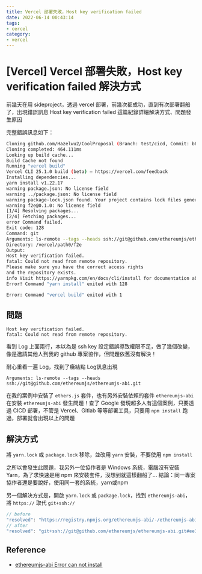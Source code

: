 ```yaml
---
title: Vercel 部署失敗，Host key verification failed
date: 2022-06-14 00:43:14
tags:
- cercel
category:
- vercel
---
```


# [Vercel] Vercel 部署失敗，Host key verification failed 解決方式
前幾天在用 sideproject，透過 vercel 部署，前幾次都成功，直到有次部署翻船了，出現錯誤訊息 Host key verification failed
這篇紀錄詳細解決方式、問題發生原因

完整錯誤訊息如下：
```bash
Cloning github.com/Hazelwu2/CoolProposal (Branch: test/cicd, Commit: b868754)
Cloning completed: 464.111ms
Looking up build cache...
Build Cache not found
Running "vercel build"
Vercel CLI 25.1.0 build (beta) — https://vercel.com/feedback
Installing dependencies...
yarn install v1.22.17
warning package.json: No license field
warning ../package.json: No license field
warning package-lock.json found. Your project contains lock files generated by tools other than Yarn. It is advised not to mix package managers in order to avoid resolution inconsistencies caused by unsynchronized lock files. To clear this warning, remove package-lock.json.
warning f2e@0.1.0: No license field
[1/4] Resolving packages...
[2/4] Fetching packages...
error Command failed.
Exit code: 128
Command: git
Arguments: ls-remote --tags --heads ssh://git@github.com/ethereumjs/ethereumjs-abi.git
Directory: /vercel/path0/f2e
Output:
Host key verification failed.
fatal: Could not read from remote repository.
Please make sure you have the correct access rights
and the repository exists.
info Visit https://yarnpkg.com/en/docs/cli/install for documentation about this command.
Error! Command "yarn install" exited with 128

Error: Command "vercel build" exited with 1

```

## 問題

```
Host key verification failed.
fatal: Could not read from remote repository.
```
看到 Log 上面兩行，本以為是 ssh key 設定錯誤導致權限不足，做了幾個改變，像是邀請其他人到我的 github 專案協作，但問題依舊沒有解決！


耐心重看一遍 Log，找到了癥結點
Log訊息出現
```
Arguments: ls-remote --tags --heads ssh://git@github.com/ethereumjs/ethereumjs-abi.git
```
在我的案例中安裝了 `ethers.js` 套件，也有另外安裝依賴的套件 `ethereumjs-abi`
在安裝 `ethereumjs-abi` 發生問題！查了 Google 發現超多人有這個案例，只要透過 CICD 部署，不管是 Vercel、Gitlab 等等部署工具，只要用 `npm install` 跑過，部署就會出現以上的問題

## 解決方式
將 `yarn.lock` 或 `package.lock` 移除，並改用 `yarn` 安裝，不要使用 `npm install`

之所以會發生此問題，我另外一位協作者是 Windows 系統，電腦沒有安裝 Yarn，為了求快速是用 npm 來安裝套件，沒想到就這樣翻船了...
結論：同一專案協作者還是要說好，使用同一套的系統，yarn或npm

另一個解決方式是，開啟 `yarn.lock` 或 `package.lock`，找到 `ethereumjs-abi`，將 `https://` 取代 `git+ssh://`

```javascript
// before
"resolved": "https://registry.npmjs.org/ethereumjs-abi/-/ethereumjs-abi-0.6.8.tgz"
// after
"resolved": "git+ssh://git@github.com/ethereumjs/ethereumjs-abi.git#ee3994657fa7a427238e6ba92a84d0b529bbcde0"
```

## Reference
- [ethereumjs-abi Error can not install](https://github.com/ethereumjs/ethereumjs-abi/issues/67)